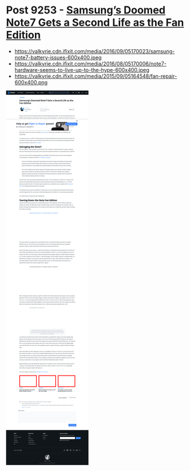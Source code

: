 # Post 9253 - [Samsung’s Doomed Note7 Gets a Second Life as the Fan Edition](https://www.ifixit.com/News/9253/teardown-note-fan-edition)

- https://valkyrie.cdn.ifixit.com/media/2016/09/05170023/samsung-note7-battery-issues-600x400.jpeg
- https://valkyrie.cdn.ifixit.com/media/2016/08/05170006/note7-hardware-seems-to-live-up-to-the-hype-600x400.jpeg
- https://valkyrie.cdn.ifixit.com/media/2015/09/05164548/fan-repair-600x400.png

![screencap](screenshots/3ab94a2c-8b09-4645-b576-9291815db8b6.png)
